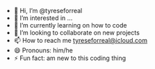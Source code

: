 - 👋 Hi, I’m @tyreseforreal
- 👀 I’m interested in ...
- 🌱 I’m currently learning on how to code
- 💞️ I’m looking to collaborate on new projects
- 📫 How to reach me tyreseforreal@icloud.com
- 😄 Pronouns: him/he
- ⚡ Fun fact: am new to this coding thing

<!---
tyreseforreal/tyreseforreal is a ✨ special ✨ repository because its `README.md` (this file) appears on your GitHub profile.
You can click the Preview link to take a look at your changes.
--->
